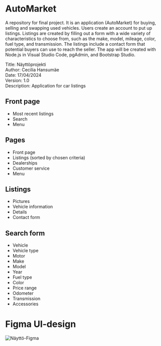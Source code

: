 # AutoMarket

A repository for final project. It is an application (AutoMarket) for buying, selling and swapping used vehicles. Users create an account to put up listings. Listings are created by filling out a form with a wide variety of characteristics to choose from, such as the make, model, mileage, color, fuel type, and transmission. The listings include a contact form that potential buyers can use to reach the seller. The app will be created with Node.js in Visual Studio Code, pgAdmin, and Bootstrap Studio. 

Title: Näyttöprojekti  
Author: Cecilia Hansumäe  
Date: 17/04/2024  
Version: 1.0  
Description: Application for car listings  

## Front page

- Most recent listings
- Search
- Menu

## Pages

- Front page
- Listings (sorted by chosen criteria)
- Dealerships
- Customer service
- Menu

## Listings
- Pictures
- Vehicle information
- Details
- Contact form

## Search form
- Vehicle
- Vehicle type
- Motor
- Make
- Model
- Year
- Fuel type
- Color
- Price range
- Odometer
- Transmission
- Accessories


# Figma UI-design
  ![Näyttö-Figma](https://github.com/HansumaeCecilia/AutoMarket/assets/122267926/48b07215-c65a-40b0-a79e-eb4ec196d2b2)
